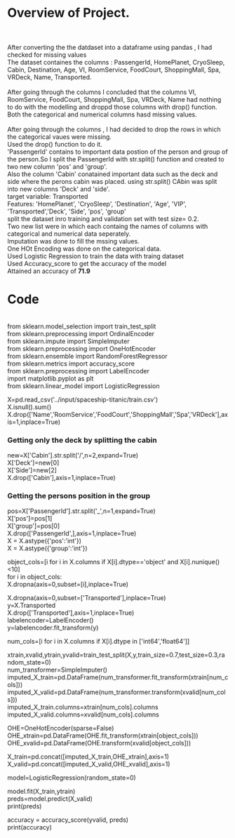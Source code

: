 **<h1>Overview of Project.</h1><br />**		
After converting the the datdaset into a dataframe using pandas , I had checked for missing values<br />
The dataset containes the columns : PassengerId,	HomePlanet,	CryoSleep,	Cabin,	Destination,	Age,	VI,	RoomService,	FoodCourt,	ShoppingMall,	Spa,	VRDeck,	Name,	Transported.<br />
<br />
After going through the columns I concluded that the columns VI,	RoomService,	FoodCourt,	ShoppingMall,	Spa,	VRDeck,	Name had nothing to do with the modelling and droppd those columns with drop() function.<br />
Both the categorical and numerical columns hasd missing values.<br /><br />
After going through the columns , I had decided to drop the rows in which the categorical vaues were missing.<br />
Used the drop() function to do it.<br />
'PassengerId' contains to important data postion of the person and group of the person.So I split the PassengerId with str.split() function and created to two new column 'pos' and 'group'.<br />
Also the column 'Cabin' conatained important data such as the deck and side where the perons cabin was placed. using str.split() CAbin was split into new columns 'Deck' and 'side'.<br />
target variable: Transported<br />
Features: 'HomePlanet', 'CryoSleep', 'Destination', 'Age', 'VIP', 'Transported','Deck', 'Side', 'pos', 'group'<br />
split the dataset inro training and validation set with test size= 0.2.<br />
Two new list were in which each containg the names of columns with categorical and numerical data seperately.<br />
Imputation was done to fill the mssing values.<br />
One HOt Encoding was done on the categorical data.<br />
Used Logistic Regression to train the data with traing dataset<br />
Used Accuracy_score to get the accuracy of the model<br />
Attained an accuracy of **71.9**<br />






**<h1>Code</h1><br />**	
from sklearn.model_selection import train_test_split<br />
from sklearn.preprocessing import OrdinalEncoder<br />
from sklearn.impute import SimpleImputer<br />
from sklearn.preprocessing import OneHotEncoder<br />
from sklearn.ensemble import RandomForestRegressor<br />
from sklearn.metrics import accuracy_score<br />
from sklearn.preprocessing import LabelEncoder<br />
import matplotlib.pyplot as plt<br />
from sklearn.linear_model import LogisticRegression<br />


X=pd.read_csv('../input/spaceship-titanic/train.csv')<br />
X.isnull().sum()<br />
X.drop(['Name','RoomService','FoodCourt','ShoppingMall','Spa','VRDeck'],axis=1,inplace=True)<br />

### Getting only the deck by splitting the cabin<br />
new=X['Cabin'].str.split('/',n=2,expand=True)<br />
X['Deck']=new[0]<br />
X['Side']=new[2]<br />
X.drop(['Cabin'],axis=1,inplace=True)<br />


### Getting the persons position in the group<br />
pos=X['PassengerId'].str.split('_',n=1,expand=True)<br />
X['pos']=pos[1]<br />
X['group']=pos[0]<br />
X.drop(['PassengerId',],axis=1,inplace=True)<br />
X = X.astype({'pos':'int'})<br />
X = X.astype({'group':'int'})<br />

object_cols=[i for i in X.columns if X[i].dtype=='object' and X[i].nunique()<10]<br />
for i in object_cols:<br />
    X.dropna(axis=0,subset=[i],inplace=True)<br />

X.dropna(axis=0,subset=['Transported'],inplace=True)<br />
y=X.Transported<br />
X.drop(['Transported'],axis=1,inplace=True)    <br />
labelencoder=LabelEncoder()<br />
y=labelencoder.fit_transform(y)<br />

num_cols=[i for i in X.columns if X[i].dtype in ['int64','float64']]<br />

xtrain,xvalid,ytrain,yvalid=train_test_split(X,y,train_size=0.7,test_size=0.3,random_state=0)<br />
num_transformer=SimpleImputer()<br />
imputed_X_train=pd.DataFrame(num_transformer.fit_transform(xtrain[num_cols]))<br />
imputed_X_valid=pd.DataFrame(num_transformer.transform(xvalid[num_cols]))<br />
imputed_X_train.columns=xtrain[num_cols].columns<br />
imputed_X_valid.columns=xvalid[num_cols].columns<br />



OHE=OneHotEncoder(sparse=False)<br />
OHE_xtrain=pd.DataFrame(OHE.fit_transform(xtrain[object_cols]))<br />
OHE_xvalid=pd.DataFrame(OHE.transform(xvalid[object_cols]))<br />

X_train=pd.concat([imputed_X_train,OHE_xtrain],axis=1)<br />
X_valid=pd.concat([imputed_X_valid,OHE_xvalid],axis=1)<br />

model=LogisticRegression(random_state=0)<br />


model.fit(X_train,ytrain)<br />
preds=model.predict(X_valid)<br />
print(preds)<br />

accuracy = accuracy_score(yvalid, preds)<br />
print(accuracy)<br />
